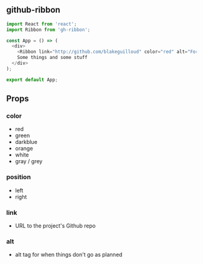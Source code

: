 ## github-ribbon

```javascript
import React from 'react';
import Ribbon from 'gh-ribbon';

const App = () => (
  <div>
    <Ribbon link="http://github.com/blakeguilloud" color="red" alt="Fork me!" position="right" />
    Some things and some stuff
  </div>
);

export default App;
```

## Props
### color
  - red
  - green
  - darkblue
  - orange
  - white
  - gray / grey


### position
  - left
  - right

### link
  - URL to the project's Github repo

### alt
  - alt tag for when things don't go as planned


